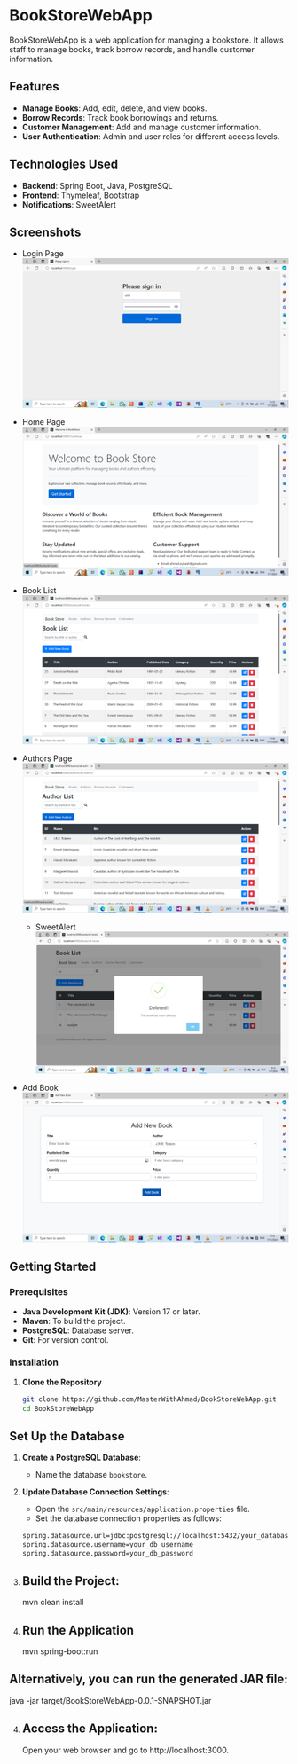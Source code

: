 # BookStoreWebApp

BookStoreWebApp is a web application for managing a bookstore. It allows staff to manage books, track borrow records, and handle customer information.

## Features

- **Manage Books**: Add, edit, delete, and view books.
- **Borrow Records**: Track book borrowings and returns.
- **Customer Management**: Add and manage customer information.
- **User Authentication**: Admin and user roles for different access levels.

## Technologies Used

- **Backend**: Spring Boot, Java, PostgreSQL
- **Frontend**: Thymeleaf, Bootstrap
- **Notifications**: SweetAlert

## Screenshots

- Login Page
  ![LoginPage](src/main/resources/templates/screenshots/loginPage.png)

- Home Page
  ![Home Page](src/main/resources/templates/screenshots/HomePage.png)

- Book List
  ![Book List](src/main/resources/templates/screenshots/BookListPage.png)

- Authors Page
  ![List of Authors](src/main/resources/templates/screenshots/AuthorsPage.png)
  
  - SweetAlert
  ![Success Message](src/main/resources/templates/screenshots/Success.png)


- Add Book
  ![AddBookPage](src/main/resources/templates/screenshots/AddBook.png)

## Getting Started

### Prerequisites

- **Java Development Kit (JDK)**: Version 17 or later.
- **Maven**: To build the project.
- **PostgreSQL**: Database server.
- **Git**: For version control.

### Installation

1. **Clone the Repository**

   ```bash
   git clone https://github.com/MasterWithAhmad/BookStoreWebApp.git
   cd BookStoreWebApp

 ## Set Up the Database

1. **Create a PostgreSQL Database**:
   - Name the database `bookstore`.

2. **Update Database Connection Settings**:
   - Open the `src/main/resources/application.properties` file.
   - Set the database connection properties as follows:
   
   ```properties
   spring.datasource.url=jdbc:postgresql://localhost:5432/your_database_name
   spring.datasource.username=your_db_username
   spring.datasource.password=your_db_password

3. ## Build the Project:
   mvn clean install
   
4. ## Run the Application
   mvn spring-boot:run
## Alternatively, you can run the generated JAR file:
java -jar target/BookStoreWebApp-0.0.1-SNAPSHOT.jar

4. ## Access the Application:
   Open your web browser and go to http://localhost:3000.
